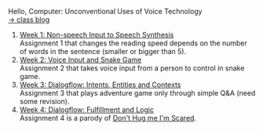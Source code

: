 Hello, Computer: Unconventional Uses of Voice Technology
<br>[→ class blog](http://www.alicehgsun.com/category/itp/hello-computer)

1. [Week 1: Non-speech Input to Speech Synthesis](https://alicehgsun.github.io/HC18/week1/)
<br>Assignment 1 that changes the reading speed depends on the number of words in the sentence (smaller or bigger than 5).
2. [Week 2: Voice Input and Snake Game](https://alicehgsun.github.io/HC18/week2/)
<br>Assignment 2 that takes voice input from a person to control in snake game.
3. [Week 3: Dialogflow: Intents, Entities and Contexts](https://github.com/alicehgsun/HC18/tree/master/week3)
<br>Assignment 3 that plays adventure game only through simple Q&A (need some revision).
3. [Week 4: Dialogflow: Fulfillment and Logic](https://github.com/alicehgsun/HC18/tree/master/week4)
<br>Assignment 4 is a parody of [Don't Hug me I'm Scared](https://www.youtube.com/watch?v=9C_HReR_McQ).
